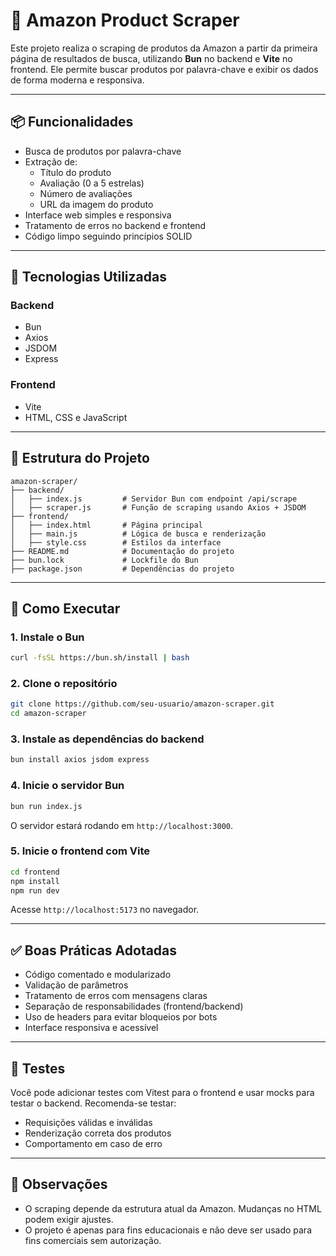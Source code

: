 # 🛒 Amazon Product Scraper

Este projeto realiza o scraping de produtos da Amazon a partir da primeira página de resultados de busca, utilizando **Bun** no backend e **Vite** no frontend. Ele permite buscar produtos por palavra-chave e exibir os dados de forma moderna e responsiva.

---

## 📦 Funcionalidades

- Busca de produtos por palavra-chave
- Extração de:
  - Título do produto
  - Avaliação (0 a 5 estrelas)
  - Número de avaliações
  - URL da imagem do produto
- Interface web simples e responsiva
- Tratamento de erros no backend e frontend
- Código limpo seguindo princípios SOLID

---

## 🧰 Tecnologias Utilizadas

### Backend
- Bun
- Axios
- JSDOM
- Express

### Frontend
- Vite
- HTML, CSS e JavaScript

---

## 📁 Estrutura do Projeto

```
amazon-scraper/
├── backend/
│   ├── index.js         # Servidor Bun com endpoint /api/scrape
│   ├── scraper.js       # Função de scraping usando Axios + JSDOM
├── frontend/
│   ├── index.html       # Página principal
│   ├── main.js          # Lógica de busca e renderização
│   ├── style.css        # Estilos da interface
├── README.md            # Documentação do projeto
├── bun.lock             # Lockfile do Bun
├── package.json         # Dependências do projeto
```

---

## 🚀 Como Executar

### 1. Instale o Bun

```bash
curl -fsSL https://bun.sh/install | bash
```

### 2. Clone o repositório

```bash
git clone https://github.com/seu-usuario/amazon-scraper.git
cd amazon-scraper
```

### 3. Instale as dependências do backend

```bash
bun install axios jsdom express
```

### 4. Inicie o servidor Bun

```bash
bun run index.js
```

O servidor estará rodando em `http://localhost:3000`.

### 5. Inicie o frontend com Vite

```bash
cd frontend
npm install
npm run dev
```

Acesse `http://localhost:5173` no navegador.

---

## ✅ Boas Práticas Adotadas

- Código comentado e modularizado
- Validação de parâmetros
- Tratamento de erros com mensagens claras
- Separação de responsabilidades (frontend/backend)
- Uso de headers para evitar bloqueios por bots
- Interface responsiva e acessível

---

## 🧪 Testes

Você pode adicionar testes com Vitest para o frontend e usar mocks para testar o backend. Recomenda-se testar:

- Requisições válidas e inválidas
- Renderização correta dos produtos
- Comportamento em caso de erro

---

## 📌 Observações

- O scraping depende da estrutura atual da Amazon. Mudanças no HTML podem exigir ajustes.
- O projeto é apenas para fins educacionais e não deve ser usado para fins comerciais sem autorização.



